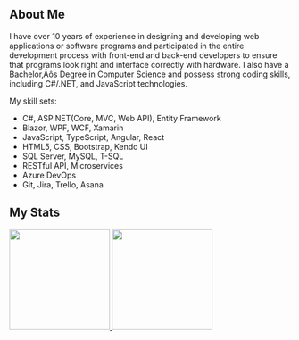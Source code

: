 ## About Me

I have over 10 years of experience in designing and developing web applications or software programs and participated in the entire development process with front-end and back-end developers to ensure that programs look right and interface correctly with hardware. I also have a Bachelor‚Äôs Degree in Computer Science and possess strong coding skills, including C#/.NET, and JavaScript technologies.
 
My skill sets:
- C#, ASP.NET(Core, MVC, Web API), Entity Framework
- Blazor, WPF, WCF, Xamarin
- JavaScript, TypeScript, Angular, React
- HTML5, CSS, Bootstrap, Kendo UI
- SQL Server, MySQL, T-SQL
- RESTful API, Microservices
- Azure DevOps
- Git, Jira, Trello, Asana

## My Stats
<p>
<a href="https://github.com/alanmey">
  <img height="180em" src="https://github-readme-stats-eight-theta.vercel.app/api?username=smiledev1230&show_icons=true&theme=algolia&include_all_commits=true&count_private=true"/>
  <img height="180em" src="https://github-readme-stats-eight-theta.vercel.app/api/top-langs/?username=alanmey&layout=compact&langs_count=8&theme=algolia"/>
</a>
</p>
